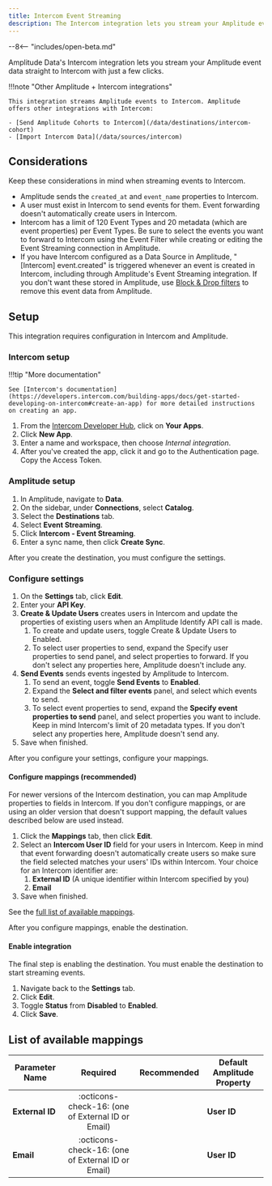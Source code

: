 ```yaml
---
title: Intercom Event Streaming
description: The Intercom integration lets you stream your Amplitude event data to Intercom with just a few clicks.
---
```


--8<-- "includes/open-beta.md"

Amplitude Data's Intercom integration lets you stream your Amplitude event data straight to Intercom with just a few clicks.

!!!note "Other Amplitude + Intercom integrations"

    This integration streams Amplitude events to Intercom. Amplitude offers other integrations with Intercom:

    - [Send Amplitude Cohorts to Intercom](/data/destinations/intercom-cohort)
    - [Import Intercom Data](/data/sources/intercom)

## Considerations

Keep these considerations in mind when streaming events to Intercom.

- Amplitude sends the `created_at` and `event_name` properties to Intercom.
- A user must exist in Intercom to send events for them. Event forwarding doesn't automatically create users in Intercom.
- Intercom has a limit of 120 Event Types and 20 metadata (which are event properties) per Event Types. Be sure to select the events you want to forward to Intercom using the Event Filter while creating or editing the Event Streaming connection in Amplitude.
- If you have Intercom configured as a Data Source in Amplitude, "[Intercom] event.created" is triggered whenever an event is created in Intercom, including through Amplitude's Event Streaming integration. If you don't want these stored in Amplitude, use [Block & Drop filters](https://help.amplitude.com/hc/en-us/articles/5078869299099-Filter-events-with-block-filters-and-drop-filters) to remove this event data from Amplitude.

## Setup

This integration requires configuration in Intercom and Amplitude.

### Intercom setup

!!!tip "More documentation"

    See [Intercom's documentation](https://developers.intercom.com/building-apps/docs/get-started-developing-on-intercom#create-an-app) for more detailed instructions on creating an app.

1. From the [Intercom Developer Hub](https://developers.intercom.com/), click on **Your Apps**.
2. Click **New App**.
3. Enter a name and workspace, then choose _Internal integration_.
4. After you've created the app, click it and go to the Authentication page. Copy the Access Token.

### Amplitude setup

1. In Amplitude, navigate to **Data**.
2. On the sidebar, under **Connections**, select **Catalog**.
3. Select the **Destinations** tab.
4. Select **Event Streaming**.
5. Click **Intercom - Event Streaming**.
6. Enter a sync name, then click **Create Sync**.

After you create the destination, you must configure the settings.

### Configure settings

1. On the **Settings** tab, click **Edit**.
2. Enter your **API Key**.
3. **Create & Update Users** creates users in Intercom and update the properties of existing users when an Amplitude Identify API call is made.
      1. To create and update users, toggle Create & Update Users to Enabled.
      2. To select user properties to send, expand the Specify user properties to send panel, and select properties to forward. If you don't select any properties here, Amplitude doesn't include any.
4. **Send Events** sends events ingested by Amplitude to Intercom.
      1. To send an event, toggle **Send Events** to **Enabled**.
      2. Expand the **Select and filter events** panel, and select which events to send.
      3. To select event properties to send, expand the **Specify event properties to send** panel, and select properties you want to include. Keep in mind Intercom's limit of 20 metadata types. If you don't select any properties here, Amplitude doesn't send any.
5. Save when finished.

After you configure your settings, configure your mappings.

#### Configure mappings (recommended)

For newer versions of the Intercom destination, you can map Amplitude properties to fields in Intercom. If you don't configure mappings, or are using an older version that doesn't support mapping, the default values described below are used instead.

1. Click the **Mappings** tab, then click **Edit**.
2. Select an **Intercom User ID** field for your users in Intercom. Keep in mind that event forwarding doesn't automatically create users so make sure the field selected matches your users' IDs within Intercom. Your choice for an Intercom identifier are:
    1. **External ID** (A unique identifier within Intercom specified by you)
    2. **Email**
3. Save when finished.

See the [full list of available mappings](#list-of-available-mappings).

After you configure mappings, enable the destination.

#### Enable integration

The final step is enabling the destination. You must enable the destination to start streaming events.

1. Navigate back to the **Settings** tab.
2. Click **Edit**.
3. Toggle **Status** from **Disabled** to **Enabled**.
4. Click **Save**.

## List of available mappings

| Parameter Name  | Required                                            | Recommended |Default Amplitude Property |
|-----------------|:---------------------------------------------------:|-------------|----------------------------|
| **External ID** | :octicons-check-16: (one of External ID or Email)   |             | **User ID**                |
| **Email**       | :octicons-check-16: (one of External ID or Email)   |             | **User ID**                |
